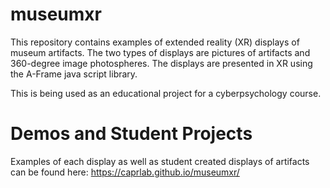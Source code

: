 # museumxr
This repository contains examples of extended reality (XR) displays of museum artifacts. The two types of displays are pictures of artifacts and 360-degree image photospheres. The displays are presented in XR using the A-Frame java script library.

This is being used as an educational project for a cyberpsychology course.
# Demos and Student Projects
Examples of each display as well as student created displays of artifacts can be found here: https://caprlab.github.io/museumxr/

